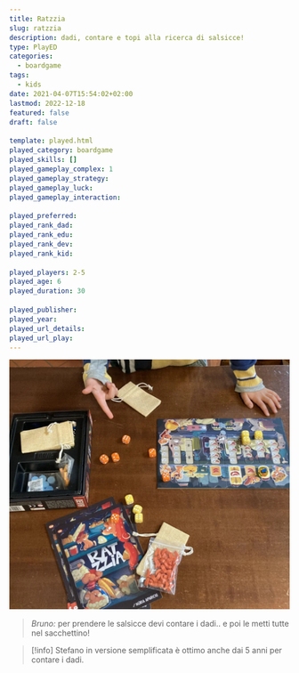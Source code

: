 ```yaml
---
title: Ratzzia
slug: ratzzia
description: dadi, contare e topi alla ricerca di salsicce!
type: PlayED
categories:
  - boardgame
tags:
  - kids
date: 2021-04-07T15:54:02+02:00
lastmod: 2022-12-18
featured: false
draft: false

template: played.html
played_category: boardgame
played_skills: []
played_gameplay_complex: 1
played_gameplay_strategy: 
played_gameplay_luck: 
played_gameplay_interaction: 

played_preferred: 
played_rank_dad: 
played_rank_edu: 
played_rank_dev: 
played_rank_kid: 

played_players: 2-5
played_age: 6
played_duration: 30

played_publisher: 
played_year: 
played_url_details: 
played_url_play: 
---
```


![](../../assets/img/played/boardgame/ratzzia_featured.webp)

> *Bruno:* per prendere le salsicce devi contare i dadi.. e poi le metti tutte nel sacchettino!

> [!info] Stefano in versione semplificata è ottimo anche dai 5 anni per contare i dadi. 
